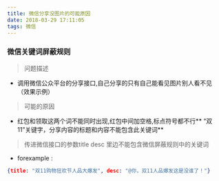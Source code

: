 ```yaml
---
title: 微信分享没图片的可能原因
date: 2018-03-29 17:11:05
tags: 微信
---
```


### 微信关键词屏蔽规则

> 问题描述

+ 调用微信公众平台的分享接口,自己分享的只有自己能看见图片别人看不见
（效果示例）

> 可能的原因


* 红包和领取这两个词不能同时出现,红包中间加空格,标点符号都不行**
“双11”关键字，分享内容的标题和内容不能包含此关键词**

> 传进微信接口的参数title desc 里边不能包含微信屏蔽规则中的关键词

* forexample :
```json
{title: "双11购物狂欢节人品大爆发", desc: "@你，双11人品爆发这是没谁了！"}

```